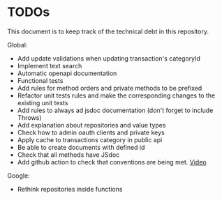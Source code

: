 # TODOs

This document is to keep track of the technical debt in this repository.

Global:

- Add update validations when updating transaction's categoryId
- Implement text search
- Automatic openapi documentation
- Functional tests
- Add rules for method orders and private methods to be prefixed
- Refactor unit tests rules and make the corresponding changes to the existing unit tests
- Add rules to always ad jsdoc documentation (don't forget to include Throws)
- Add explanation about repositories and value types
- Check how to admin oauth clients and private keys
- Apply cache to transactions category in public api
- Be able to create documents with defined id
- Check that all methods have JSdoc
- Add github action to check that conventions are being met. [Video](https://www.youtube.com/watch?v=ohjMGnEaBxk)

Google:

- Rethink repositories inside functions
